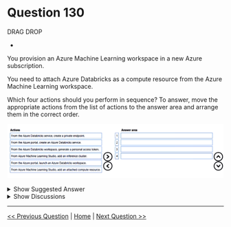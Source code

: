# Question 130

DRAG DROP

-

You provision an Azure Machine Learning workspace in a new Azure subscription.

You need to attach Azure Databricks as a compute resource from the Azure Machine Learning workspace.

Which four actions should you perform in sequence? To answer, move the appropriate actions from the list of actions to the answer area and arrange them in the correct order.

![Question Image](../images/q130_q_image454.png)

<details>
  <summary>Show Suggested Answer</summary>

<img src="../images/q130_ans_0_image455.png" alt="Answer Image"><br>

</details>

<details>
  <summary>Show Discussions</summary>

<blockquote><p><strong>evangelist</strong> <code>(Sun 01 Dec 2024 11:09)</code> - <em>Upvotes: 2</em></p><p>given answer is correct</p></blockquote>
<blockquote><p><strong>james2033</strong> <code>(Fri 19 Apr 2024 08:26)</code> - <em>Upvotes: 3</em></p><p>1. From the Azure portal, create an Azure Databricks service.
2. From the Azure portal, launch an Azure Databricks workspace.
3. From the Azure Databricks workspace, generate a personal access token.
4. From Azure Machine Learning Studio, add an attached compute resource.</p></blockquote>
<blockquote><p><strong>SoftAI</strong> <code>(Sat 14 Oct 2023 12:27)</code> - <em>Upvotes: 1</em></p><p>Seems correct, according to https://www.element61.be/en/resource/how-integrate-azure-databricks-azure-machine-learning-running-big-data-machine-learning</p></blockquote>

</details>

---

[<< Previous Question](question_129.md) | [Home](../index.md) | [Next Question >>](question_131.md)
